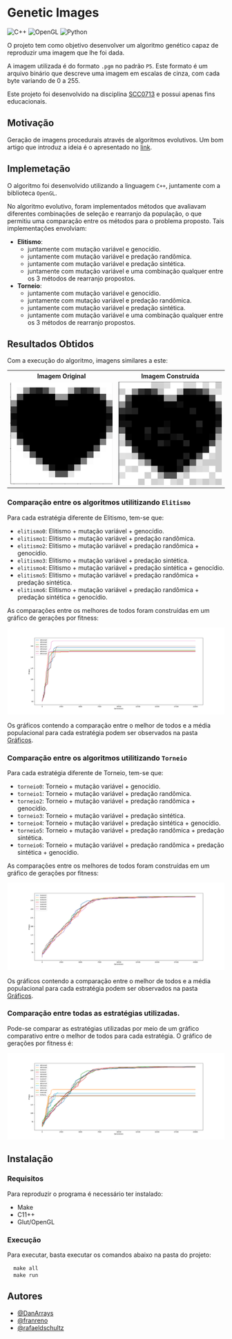 # Genetic Images

![C++](https://img.shields.io/badge/-C++-333333?style=flat&logo=cplusplus)
![OpenGL](https://img.shields.io/badge/-OpenGL-333333?style=flat&logo=opengl)
![Python](https://img.shields.io/badge/-Matplotlib-333333?style=flat&logo=python)


O projeto tem como objetivo desenvolver um algoritmo genético capaz de reproduzir uma imagem que lhe foi dada.

A imagem utilizada é do formato `.pgm` no padrão `P5`. Este formato é um arquivo binário que descreve uma imagem em escalas de cinza, com cada byte variando de 0 a 255.

Este projeto foi desenvolvido na disciplina [SCC0713](https://gitlab.com/simoesusp/disciplinas/-/tree/master/SSC0713-Sistemas-Evolutivos-Aplicados-a-Robotica) e possui apenas fins educacionais.

## Motivação

Geração de imagens procedurais através de algoritmos evolutivos. Um bom artigo que introduz a ideia é o apresentado no [link](https://shahriyarshahrabi.medium.com/procedural-paintings-with-genetic-evolution-algorithm-6838a6e64703).


## Implemetação

O algoritmo foi desenvolvido utilizando a linguagem `C++`, juntamente com a biblioteca `OpenGL`.

No algoritmo evolutivo, foram implementados métodos que avaliavam diferentes combinações de seleção e rearranjo da população, o que permitiu uma comparação entre os métodos para o problema proposto. Tais implementações envolviam:

- **Elitismo**:
  - juntamente com mutação variável e genocídio.
  - juntamente com mutação variável e predação randômica.
  - juntamente com mutação variável e predação sintética.
  - juntamente com mutação variável e uma combinação qualquer entre os 3 métodos de rearranjo propostos.
- **Torneio**:
  - juntamente com mutação variável e genocídio.
  - juntamente com mutação variável e predação randômica.
  - juntamente com mutação variável e predação sintética.
  - juntamente com mutação variável e uma combinação qualquer entre os 3 métodos de rearranjo propostos.


## Resultados Obtidos

Com a execução do algoritmo, imagens similares a este:


<table>
    <tr>
        <th><center>Imagem Original</center></th>
        <th><center>Imagem Construída</center></th> 
    </tr>
    <tr>
        <td><img src="https://github.com/Franreno/GeneticImages/blob/main/data/Original.png?raw=true" raw=true width=250></td>
        <td><img src="https://github.com/Franreno/GeneticImages/blob/main/data/torneio3.png?raw=true" raw=true width=250></td>
    </tr>
</table>

### Comparação entre os algoritmos utilitizando `Elitismo`

Para cada estratégia diferente de Elitismo, tem-se que:

- `elitismo0`: Elitismo + mutação variável + genocídio.
- `elitismo1`: Elitismo + mutação variável + predação randômica.
- `elitismo2`: Elitismo + mutação variável + predação randômica + genocídio.
- `elitismo3`: Elitismo + mutação variável + predação sintética.
- `elitismo4`: Elitismo + mutação variável + predação sintética + genocídio.
- `elitismo5`: Elitismo + mutação variável + predação randômica + predação sintética.
- `elitismo6`: Elitismo + mutação variável +  predação randômica + predação sintética + genocídio.

As comparações entre os melhores de todos foram construídas em um gráfico de gerações por fitness:

<img src="https://github.com/Franreno/GeneticImages/blob/main/Graficos/SoElitismo.png?raw=true" raw=true>

Os gráficos contendo a comparação entre o melhor de todos e a média populacional para cada estratégia podem ser observados na pasta [Gráficos](https://github.com/Franreno/GeneticImages/tree/main/Graficos).

### Comparação entre os algoritmos utilitizando `Torneio`

Para cada estratégia diferente de Torneio, tem-se que:

- `torneio0`: Torneio + mutação variável + genocídio.
- `torneio1`: Torneio + mutação variável + predação randômica.
- `torneio2`: Torneio + mutação variável + predação randômica + genocídio.
- `torneio3`: Torneio + mutação variável + predação sintética.
- `torneio4`: Torneio + mutação variável + predação sintética + genocídio.
- `torneio5`: Torneio + mutação variável + predação randômica + predação sintética.
- `torneio6`: Torneio + mutação variável +  predação randômica + predação sintética + genocídio.

As comparações entre os melhores de todos foram construídas em um gráfico de gerações por fitness:

<img src="https://github.com/Franreno/GeneticImages/blob/main/Graficos/soTorneio.png?raw=true" raw=true>

Os gráficos contendo a comparação entre o melhor de todos e a média populacional para cada estratégia podem ser observados na pasta [Gráficos](https://github.com/Franreno/GeneticImages/tree/main/Graficos).

### Comparação entre todas as estratégias utilizadas.

Pode-se comparar as estratégias utilizadas por meio de um gráfico comparativo entre o melhor de todos para cada estratégia. O gráfico de gerações por fitness é:

<img src="https://github.com/Franreno/GeneticImages/blob/main/Graficos/Todas.png?raw=true" raw=true>


## Instalação


### Requisitos

Para reproduzir o programa é necessário ter instalado:

- Make
- C11++
- Glut/OpenGL

### Execução

Para executar, basta executar os comandos abaixo na pasta do projeto:

```
  make all
  make run
```

## Autores

- [@DanArrays](https://www.github.com/DanArrays)
- [@franreno](https://www.github.com/franreno)
- [@rafaeldschultz](https://www.github.com/rafaeldschultz)
